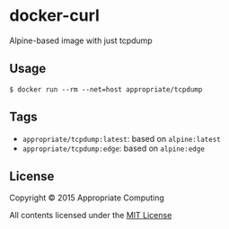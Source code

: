 # docker-curl
Alpine-based image with just tcpdump

## Usage

```console
$ docker run --rm --net=host appropriate/tcpdump
```

## Tags

* `appropriate/tcpdump:latest`: based on `alpine:latest`
* `appropriate/tcpdump:edge`: based on `alpine:edge`

## License

Copyright © 2015 Appropriate Computing

All contents licensed under the [MIT License](LICENSE)

